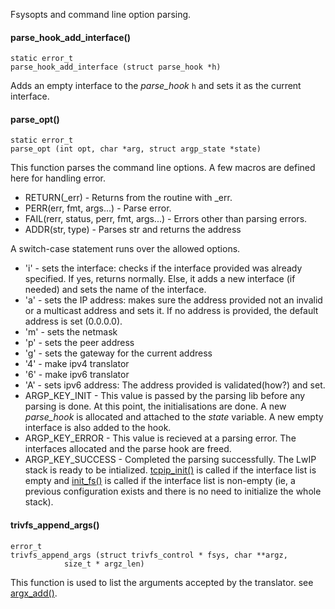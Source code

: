 Fsysopts and command line option parsing.

#### parse_hook_add_interface() ####

    static error_t
    parse_hook_add_interface (struct parse_hook *h)

Adds an empty interface to the *parse_hook* `h` and sets it as the current interface.

#### parse_opt() ####

    static error_t
    parse_opt (int opt, char *arg, struct argp_state *state)

This function parses the command line options. A few macros are defined here for handling error.

* RETURN(\_err) - Returns from the routine with \_err.
* PERR(err, fmt, args...) - Parse error.
* FAIL(rerr, status, perr, fmt, args...) - Errors other than parsing errors.
* ADDR(str, type) - Parses str and returns the address

A switch-case statement runs over the allowed options.

* 'i' - sets the interface: checks if the interface provided was already specified. If yes, returns normally. Else, it adds a new interface (if needed) and sets the name of the interface.
* 'a' - sets the IP address: makes sure the address provided not an invalid or a multicast address and sets it. If no address is provided, the default address is set (0.0.0.0).
* 'm' - sets the netmask
* 'p' - sets the peer address
* 'g' - sets the gateway for the current address
* '4' - make ipv4 translator
* '6' - make ipv6 translator
* 'A' - sets ipv6 address: The address provided is validated(how?) and set.
* ARGP_KEY_INIT - This value is passed by the parsing lib before any parsing is done. At this point, the initialisations are done. A new *parse_hook* is allocated and attached to the *state* variable. A new empty interface is also added to the hook.
* ARGP_KEY_ERROR - This value is recieved at a parsing error. The interfaces allocated and the parse hook are freed.
* ARGP_KEY_SUCCESS - Completed the parsing successfully. The LwIP stack is ready to be intialized. [tcpip_init()](https://www.nongnu.org/lwip/2_1_x/group__lwip__os.html#ga1f3a88b8df6ba3b9ed1c00e0a305e3db) is called if the interface list is empty and [init_fs()](/files/lwip-util.c) is called if the interface list is non-empty (ie, a previous configuration exists and there is no need to initialize the whole stack). 

#### trivfs_append_args() ####

    error_t
    trivfs_append_args (struct trivfs_control * fsys, char **argz,
    		    size_t * argz_len)

This function is used to list the arguments accepted by the translator. see [argx_add()](http://man7.org/linux/man-pages/man3/argz_add.3.html).
